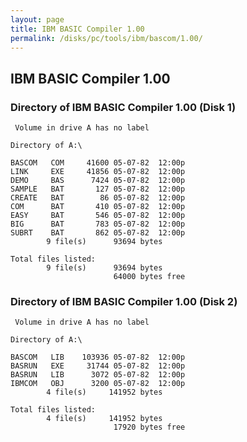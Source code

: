 ```yaml
---
layout: page
title: IBM BASIC Compiler 1.00
permalink: /disks/pc/tools/ibm/bascom/1.00/
---
```


IBM BASIC Compiler 1.00
---

### Directory of IBM BASIC Compiler 1.00 (Disk 1)

	 Volume in drive A has no label

	Directory of A:\

	BASCOM   COM     41600 05-07-82  12:00p
	LINK     EXE     41856 05-07-82  12:00p
	DEMO     BAS      7424 05-07-82  12:00p
	SAMPLE   BAT       127 05-07-82  12:00p
	CREATE   BAT        86 05-07-82  12:00p
	COM      BAT       410 05-07-82  12:00p
	EASY     BAT       546 05-07-82  12:00p
	BIG      BAT       783 05-07-82  12:00p
	SUBRT    BAT       862 05-07-82  12:00p
	        9 file(s)      93694 bytes

	Total files listed:
	        9 file(s)      93694 bytes
	                       64000 bytes free

### Directory of IBM BASIC Compiler 1.00 (Disk 2)

	 Volume in drive A has no label

	Directory of A:\

	BASCOM   LIB    103936 05-07-82  12:00p
	BASRUN   EXE     31744 05-07-82  12:00p
	BASRUN   LIB      3072 05-07-82  12:00p
	IBMCOM   OBJ      3200 05-07-82  12:00p
	        4 file(s)     141952 bytes

	Total files listed:
	        4 file(s)     141952 bytes
	                       17920 bytes free
